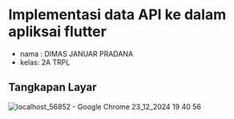 # Implementasi data API ke dalam apliksai flutter

- nama : DIMAS JANUAR PRADANA
- kelas: 2A TRPL

## Tangkapan Layar

![localhost_56852 - Google Chrome 23_12_2024 19 40 56](https://github.com/user-attachments/assets/15167314-bf64-433e-8b6f-0265157217c1)

